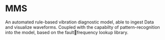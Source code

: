 # MMS
An automated rule-based vibration diagnostic model, able to ingest Data and visualize waveforms. Coupled with the capabilty of pattern-recognition into the model, based on the faultfrequency lookup library.
